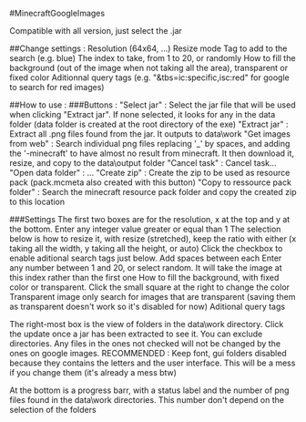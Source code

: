 #MinecraftGoogleImages

Compatible with all version, just select the .jar

##Change settings :
Resolution (64x64, ...)
Resize mode
Tag to add to the search (e.g. blue)
The index to take, from 1 to 20, or randomly
How to fill the background (out of the image when not taking all the area), transparent or fixed color
Aditionnal query tags (e.g. "&tbs=ic:specific,isc:red" for google to search for red images)

##How to use : 
###Buttons :
"Select jar" : Select the jar file that will be used when clicking "Extract jar". If none selected, it looks for any in the data folder (data folder is created at the root directory of the exe)
"Extract jar" : Extract all .png files found from the jar. It outputs to data\work
"Get images from web" : Search individual png files replacing '_' by spaces, and adding the '-minecraft' to have almost no result from minecraft. It then download it, resize, and copy to the data\output folder
"Cancel task" : Cancel task...
"Open data folder" : ...
"Create zip" : Create the zip to be used as resource pack (pack.mcmeta also created with this button)
"Copy to ressource pack folder" : Search the minecraft resource pack folder and copy the created zip to this location

###Settings
The first two boxes are for the resolution, x at the top and y at the bottom. Enter any integer value greater or equal than 1
The selection below is how to resize it, with resize (stretched), keep the ratio with either (x taking all the width, y taking all the height, or auto)
Click the checkbox to enable aditional search tags just below. Add spaces between each
Enter any number between 1 and 20, or select random. It will take the image at this index rather than the first one
How to fill the background, with fixed color or transparent. Click the small square at the right to change the color
Transparent image only search for images that are transparent (saving them as transparent doesn't work so it's disabled for now)
Aditional query tags

The right-most box is the view of folders in the data\work directory. Click the update once a jar has been extracted to see it.
You can exclude directories. Any files in the ones not checked will not be changed by the ones on google images.
RECOMMENDED : Keep font, gui folders disabled because they contains the letters and the user interface. This will be a mess if you change them (it's already a mess btw)

At the bottom is a progress barr, with a status label and the number of png files found in the data\work directories. This number don't depend on the selection of the folders



